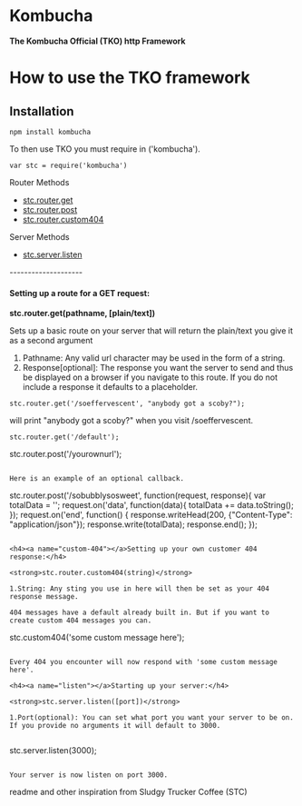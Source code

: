 # Kombucha



<strong>The Kombucha Official (TKO) http Framework</strong>

How to use the TKO framework
=====================
Installation
-------------
```npm install kombucha```

To then use TKO you must require in ('kombucha').

```var stc = require('kombucha')```


Router Methods
<ul>
  <li><a href="#get-request">stc.router.get</a></li>
  <li><a href="#post-request">stc.router.post</a></li>
  <li><a href="#custom-404">stc.router.custom404</a></li>
</ul>
Server Methods
<ul>
  <li><a href="#listen">stc.server.listen</a></li>
</ul>
--------------------

<h4><a name="get-request"></a>Setting up a route for a GET request:</h4>

<strong>stc.router.get(pathname, [plain/text])</strong>

Sets up a basic route on your server that will return the plain/text you give it as a second argument

1. Pathname: Any valid url character may be used in the form of a string.
2. Response[optional]: The response you want the server to send and thus be displayed on a browser if you navigate to this route. If you do not include a response it defaults to a placeholder.

```
stc.router.get('/soeffervescent', "anybody got a scoby?");
```

will print "anybody got a scoby?" when you visit /soeffervescent.

```
stc.router.get('/default');
```

stc.router.post('/yourownurl');
```

Here is an example of an optional callback.

```
stc.router.post('/sobubblysosweet', function(request, response){
      var totalData = '';
      request.on('data', function(data){
        totalData += data.toString();
      });
      request.on('end', function() {
        response.writeHead(200, {"Content-Type": "application/json"});
        response.write(totalData);
        response.end();
      });
```

<h4><a name="custom-404"></a>Setting up your own customer 404 response:</h4>

<strong>stc.router.custom404(string)</strong>

1.String: Any sting you use in here will then be set as your 404 response message.

404 messages have a default already built in. But if you want to create custom 404 messages you can.

```
stc.custom404('some custom message here');
```

Every 404 you encounter will now respond with 'some custom message here'.

<h4><a name="listen"></a>Starting up your server:</h4>

<strong>stc.server.listen([port])</strong>

1.Port(optional): You can set what port you want your server to be on. If you provide no arguments it will default to 3000.


```
stc.server.listen(3000);

```

Your server is now listen on port 3000.

```

readme and other inspiration from Sludgy Trucker Coffee (STC)

```
